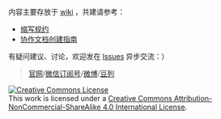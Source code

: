 内容主要存放于 [wiki](https://github.com/OpenMindClub/Share/wiki) ，共建请参考：

- [缩写规约](https://github.com/OpenMindClub/Share/wiki/HbShortRule)
- [协作文档创建指南](https://github.com/OpenMindClub/Share/wiki/HbDoc)

有疑问建议、讨论，欢迎发在 [Issues](https://github.com/OpenMindClub/Share/issues) 异步交流：）

> [官网](http://www.openmindclub.com/)/[微信订阅号](http://top.aiweibang.com/u/290766)/[微博](http://weibo.com/openmindclub)/[豆列](http://www.douban.com/people/openmindclub/doulists/all)

<a rel="license" href="http://creativecommons.org/licenses/by-nc-sa/4.0/"><img alt="Creative Commons License" style="border-width:0" src="https://i.creativecommons.org/l/by-nc-sa/4.0/88x31.png" /></a><br />This work is licensed under a <a rel="license" href="http://creativecommons.org/licenses/by-nc-sa/4.0/">Creative Commons Attribution-NonCommercial-ShareAlike 4.0 International License</a>.
